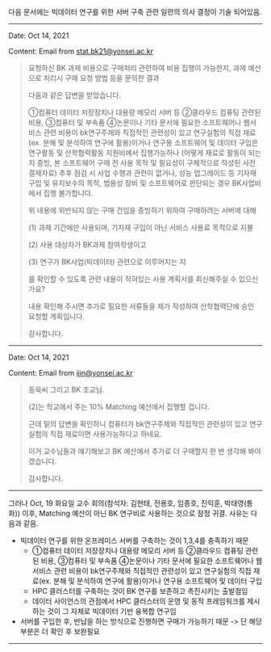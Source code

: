다음 문서에는 빅데이터 연구를 위한 서버 구축 관련 일련의 의사 결정이 기술 되어있음.

---

Date: Oct 14, 2021

Content: Email from stat.bk21@yonsei.ac.kr

> 요청하신 BK 과제 비용으로 구매처리 관련하여 비용 집행이 가능한지, 과제 예산으로 처리시 구매 요청 방법 등을 문의한 결과
>
> 다음과 같은 답변을 받았습니다.
>
> ①컴퓨터 데이터 저장장치나 대용량 메모리 서버 등  ②클라우드 컴퓨팅 관련된 비용, ③컴퓨터 및 부속품 ④논문이나 기타 문서에 필요한 소프트웨어나 웹서비스 관련 비용이  bk연구주제와 직접적인 관련성이 있고 연구실험의 직접 재료(ex. 분해 및 분석하여 연구에 활용)이거나 연구용 소프트웨어 및 데이터 구입은 연구활동 및 산학협력활동 지원비에서 집행가능하나 (어떻게 재료로 활동이 되는지 증빙, 본 소프트웨어 구매 전 사용 목적 및 필요성이 구체적으로 작성된 사전 결재자료) 추후 점검 시 사업 수행과 관련이 없거나, 성능 업그레이드 등 기자재 구입 및 유지보수의 목적,  범용성 장비 및 소프트웨어로 판단되는 경우 BK사업비에서 집행 불가합니다. 
>
> 위 내용에 위반되지 않는 구매 건임을 증빙하기 위하여 구매하려는 서버에 대해
>
> (1) 과제 기간에만 사용되며, 기자재 구입이 아닌 서비스 사용료 목적으로 지불
>
> (2) 사용 대상자가 BK과제 참여학생이고
>
> (3) 연구가 BK사업(빅데이터) 관련으로 이루어지는 지
>
> 를 확인할 수 있도록 관련 내용이 적혀있는 사용 계획서를 회신해주실 수 있으신가요?
>
> 내용 확인해 주시면 추가로 필요한 서류들을 제가 작성하여 산학협력단에 승인 요청할 계획입니다.
>
> 감사합니다.

---

Date: Oct 14, 2021

Content: Email from ijin@yonsei.ac.kr

> 동욱씨 그리고 BK 조교님.
>
> (2)는 학교에서 주는 10% Matching 예산에서 집행할 겁니다.
>
> 근데 밑의 답변을 확인하니 컴퓨터가 bk연구주제와 직접적인 관련성이 있고 연구실험의 직접 재료이면 사용가능하다고 하네요.
>
> 이거 교수님들과 얘기해보고 BK 예산에서 추가로 더 구매할지 한 번 생각해 봐야겠습니다.
>
> 감사합니다.

---

그러나 Oct, 19 화요일 교수 회의(참석자: 김현태, 전용호, 임종호, 진익훈, 박태영(통화)) 이후, Matching 예산이 아닌 BK 연구비로 사용하는 것으로 잠정 귀결. 사유는 다음과 같음.

- 빅데이터 연구를 위한 온프레미스 서버를 구축하는 것이 1,3,4를 충족하기 때문
  - ①컴퓨터 데이터 저장장치나 대용량 메모리 서버 등  ②클라우드 컴퓨팅 관련된 비용, ③컴퓨터 및 부속품 ④논문이나 기타 문서에 필요한 소프트웨어나 웹서비스 관련 비용이  bk연구주제와 직접적인 관련성이 있고 연구실험의 직접 재료(ex. 분해 및 분석하여 연구에 활용)이거나 연구용 소프트웨어 및 데이터 구입
  - HPC 클러스터를 구축하는 것이 BK 연구를 보존하고 촉진시키는 출발점임
  - 데이터 사이언스의 관점에서 HPC 클러스터의 운영 및 동작 프레임워크를 제시하는 것이 그 자체로 빅데이터 기반 융복합 연구임
- 서버를 구입한 후, 반납을 하는 방식으로 진행하면 구매가 가능하기 때문 -> 단 해당부분은 더 확인 후 보완필요

---

